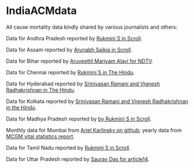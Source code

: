 # IndiaACMdata

All cause mortality data kindly shared by various journalists and others:

Data for Andhra Pradesh reported by [Rukmini S in Scroll](https://scroll.in/article/997427/andhra-pradesh-saw-400-increase-in-deaths-in-may-tamil-nadu-saw-more-modest-excess-mortality).

Data for Assam reported by [Arunabh Saikia in Scroll](https://scroll.in/article/997683/assam-saw-28000-more-deaths-than-normal-in-months-when-first-wave-of-covid-19-struck).

Data for Bihar reported by [Aruveettil Mariyam Alavi for NDTV](https://www.ndtv.com/india-news/bihar-saw-nearly-75-000-unaccounted-deaths-amid-2nd-covid-wave-data-shows-2467778).

Data for Chennai reported by [Rukmini S in The Hindu](https://www.thehindu.com/opinion/op-ed/interpreting-deaths-in-chennai/article34645264.ece?homepage=true).

Data for Hyderabad reported by [Srinivasan Ramani and Vignesh Radhakrishnan in The Hindu](https://www.thehindu.com/news/cities/Hyderabad/excess-deaths-in-hyderabad-are-10-times-the-official-covid-19-toll-for-telangana/article34807214.ece).

Data for Kolkata reported by [Srinivasan Ramani and Vignesh Radhakrishnan in the Hindu](https://www.thehindu.com/news/cities/kolkata/kolkatas-covid-19-deaths-in-2021-could-be-4-times-higher/article34671165.ece).

Data for Madhya Pradesh reported by [by Rukmini S in Scroll](https://scroll.in/article/996772/madhya-pradesh-saw-nearly-three-times-more-deaths-than-normal-after-second-wave-of-covid-19-struck).

Monthly data for Mumbai from [Ariel Karlinsky on github](https://github.com/akarlinsky/world_mortality/tree/main/local_mortality); yearly data from [MCGM vital statistics report](https://portal.mcgm.gov.in/irj/portal/anonymous/qlvitalstatsreport?guest_user=english).

Data for Tamil Nadu reported by [Rukmini S in Scroll](https://scroll.in/article/997427/andhra-pradesh-saw-400-increase-in-deaths-in-may-tamil-nadu-saw-more-modest-excess-mortality).

Data for Uttar Pradesh reported by [Saurav Das for article14](https://www.article-14.com/post/untitled-60cf605395758).
